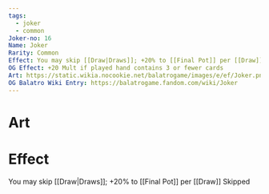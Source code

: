 ```yaml
---
tags:
  - joker
  - common
Joker-no: 16
Name: Joker
Rarity: Common
Effect: You may skip [[Draw|Draws]]; +20% to [[Final Pot]] per [[Draw]] Skipped
OG Effect: +20 Mult if played hand contains 3 or fewer cards
Art: https://static.wikia.nocookie.net/balatrogame/images/e/ef/Joker.png/revision/latest?cb=20230925003651
OG Balatro Wiki Entry: https://balatrogame.fandom.com/wiki/Joker
---
```

# Art
# Effect
You may skip [[Draw|Draws]]; +20% to [[Final Pot]] per [[Draw]] Skipped